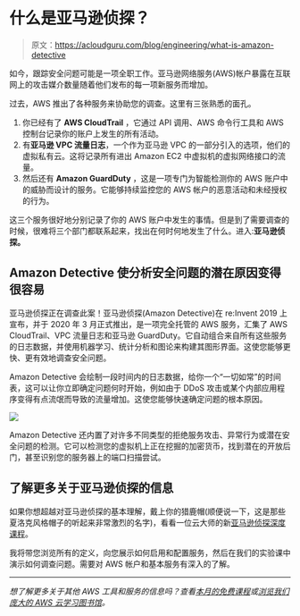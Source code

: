 # 什么是亚马逊侦探？

> 原文：<https://acloudguru.com/blog/engineering/what-is-amazon-detective>

如今，跟踪安全问题可能是一项全职工作。亚马逊网络服务(AWS)帐户暴露在互联网上的攻击媒介数量随着他们发布的每一项新服务而增加。

过去，AWS 推出了各种服务来协助您的调查。这里有三张熟悉的面孔。

1.  你已经有了 **AWS CloudTrail** ，它通过 API 调用、AWS 命令行工具和 AWS 控制台记录你的账户上发生的所有活动。
2.  有**亚马逊 VPC 流量日志**，一个作为亚马逊 VPC 的一部分引入的选项，他们的虚拟私有云。这将记录所有进出 Amazon EC2 中虚拟机的虚拟网络接口的流量。
3.  然后还有 **Amazon GuardDuty** ，这是一项专门为智能检测你的 AWS 账户中的威胁而设计的服务。它能够持续监控您的 AWS 帐户的恶意活动和未经授权的行为。

这三个服务很好地分别记录了你的 AWS 账户中发生的事情。但是到了需要调查的时候，很难将三个部门都联系起来，找出在何时何地发生了什么。进入:**亚马逊侦探。**

## Amazon Detective 使分析安全问题的潜在原因变得很容易

亚马逊侦探正在调查此案！亚马逊侦探(Amazon Detective)在 re:Invent 2019 上宣布，并于 2020 年 3 月正式推出，是一项完全托管的 AWS 服务，汇集了 AWS CloudTrail、VPC 流量日志和亚马逊 GuardDuty。它自动组合来自所有这些服务的日志数据，并使用机器学习、统计分析和图论来构建其图形界面。这使您能够更快、更有效地调查安全问题。

Amazon Detective 会绘制一段时间内的日志数据，给你一个“一切如常”的时间表，这可以让你立即确定问题何时开始，例如由于 DDoS 攻击或某个内部应用程序变得有点流氓而导致的流量增加。这使您能够快速确定问题的根本原因。

![](img/d9913df9fccf7b809c8b3b75ab18b9c0.png)

Amazon Detective 还内置了对许多不同类型的拒绝服务攻击、异常行为或潜在安全问题的检测。它可以检测您的虚拟机上正在挖掘的加密货币，找到潜在的开放后门，甚至识别您的服务器上的端口扫描尝试。

## 了解更多关于亚马逊侦探的信息

如果你想超越对亚马逊侦探的基本理解，戴上你的猎鹿帽(顺便说一下，这是那些夏洛克风格帽子的听起来非常激烈的名字)，看看一位云大师的新[亚马逊侦探深度课程](https://acloudguru.com/course/amazon-detective-deep-dive)。

我将带您浏览所有的定义，向您展示如何启用和配置服务，然后在我们的实验课中演示如何调查问题。需要对 AWS 帐户和基本服务有深入的了解。

* * *

*想了解更多关于其他 AWS 工具和服务的信息吗？查看[本月的免费课程](https://acloudguru.com/blog/news/whats-free-at-a-cloud-guru-december-2020)或[浏览我们庞大的 AWS 云学习图书馆](https://acloudguru.com/aws-cloud-training)。*
